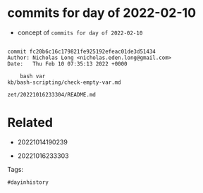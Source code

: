 # commits for day of 2022-02-10

- concept of `commits for day of 2022-02-10`

```

commit fc20b6c16c179821fe925192efeac01de3d51434
Author: Nicholas Long <nicholas.eden.long@gmail.com>
Date:   Thu Feb 10 07:35:13 2022 +0000

    bash var
kb/bash-scripting/check-empty-var.md
```

` zet/20221016233304/README.md `

# Related

- 20221014190239

- 20221016233303

Tags:

    #dayinhistory
